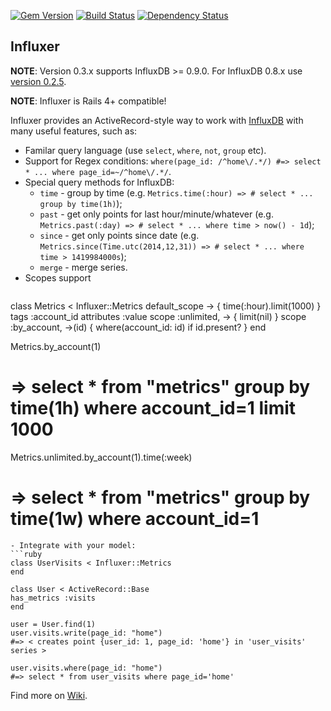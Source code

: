 [![Gem Version](https://badge.fury.io/rb/influxer.svg)](https://rubygems.org/gems/influxer) [![Build Status](https://travis-ci.org/palkan/influxer.svg?branch=master)](https://travis-ci.org/palkan/influxer) [![Dependency Status](https://dependencyci.com/github/palkan/influxer/badge)](https://dependencyci.com/github/palkan/influxer)
## Influxer

**NOTE**: Version 0.3.x supports InfluxDB >= 0.9.0. For InfluxDB 0.8.x use [version 0.2.5](https://github.com/palkan/influxer/tree/0.2.5).

**NOTE**: Influxer is Rails 4+ compatible!

Influxer provides an ActiveRecord-style way to work with [InfluxDB](https://influxdb.com/) with many useful features, such as:
- Familar query language (use `select`, `where`, `not`, `group` etc).
- Support for Regex conditions: `where(page_id: /^home\/.*/) #=> select * ... where page_id=~/^home\/.*/`.
- Special query methods for InfluxDB:
  - `time` - group by time (e.g. `Metrics.time(:hour) => # select * ... group by time(1h)`);
  - `past` - get only points for last hour/minute/whatever (e.g. `Metrics.past(:day) => # select * ... where time > now() - 1d`);
  - `since` - get only points since date (e.g. `Metrics.since(Time.utc(2014,12,31)) => # select * ... where time > 1419984000s`);
  - `merge` - merge series.
- Scopes support
  ```ruby
class Metrics < Influxer::Metrics
  default_scope -> { time(:hour).limit(1000) }
  tags :account_id
  attributes :value
  scope :unlimited, -> { limit(nil) }
  scope :by_account, ->(id) { where(account_id: id) if id.present? }
end

Metrics.by_account(1)
  # => select * from "metrics" group by time(1h) where account_id=1 limit 1000

Metrics.unlimited.by_account(1).time(:week)
  # => select * from "metrics" group by time(1w) where account_id=1

  ```
- Integrate with your model:
  ```ruby
class UserVisits < Influxer::Metrics
end

class User < ActiveRecord::Base
  has_metrics :visits
end

user = User.find(1)
user.visits.write(page_id: "home")
  #=> < creates point {user_id: 1, page_id: 'home'} in 'user_visits' series >

user.visits.where(page_id: "home")
  #=> select * from user_visits where page_id='home'
  ```

Find more on [Wiki](https://github.com/palkan/influxer/wiki).
